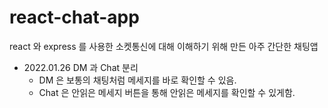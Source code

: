 # react-chat-app

react 와 express 를 사용한 소켓통신에 대해 이해하기 위해 만든
아주 간단한 채팅앱

- 2022.01.26 DM 과 Chat 분리
  - DM 은 보통의 채팅처럼 메세지를 바로 확인할 수 있음.
  - Chat 은 안읽은 메세지 버튼을 통해 안읽은 메세지를 확인할 수 있게함.
